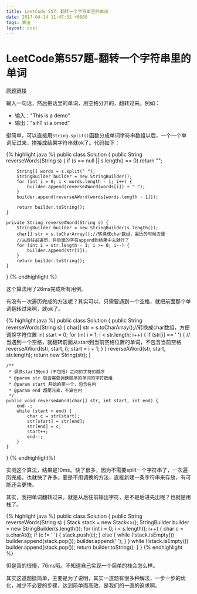 ```yaml
---
title: LeetCode 557，翻转一个字符串里的单词
date: 2017-04-14 11:47:51 +0800
tags: 算法
layout: post
---
```


# LeetCode第557题-翻转一个字符串里的单词

[原题链接](https://leetcode.com/problems/reverse-words-in-a-string-iii/)

输入一句话，然后把话里的单词，用空格分开的，翻转过来。例如：
- 输入："This is a demo"
- 输出："sihT si a omed"

挺简单，可以直接用`String.split()`函数分成单词字符串数组以后，一个一个单词反过来，拼接成结果字符串就ok了。代码如下：

{% highlight java %}
public class Solution {
	public String reverseWords(String s) {
		if (s == null || s.length() == 0)
			return "";

		String[] words = s.split(" ");
		StringBuilder builder = new StringBuilder();
		for (int i = 0; i < words.length - 1; i++) {
			builder.append(reverseAWord(words[i]) + " ");
		}
		builder.append(reverseAWord(words[words.length - 1]));

		return builder.toString();
	}

	private String reverseAWord(String s) {
		StringBuilder builder = new StringBuilder(s.length());
		char[] str = s.toCharArray();//转换成char数组，遍历的时候方便
		//从后往前遍历，将后面的字符append到结果中去就行了
		for (int i = str.length - 1; i >= 0; i--) {
			builder.append(str[i]);
		}
		return builder.toString();
	}
}
{% endhighlight %}

这个算法用了26ms完成所有用例。

有没有一次遍历完成的方法呢？其实可以，只需要遇到一个空格，就把前面那个单词翻转过来啊，就ok了。

{% highlight java %}
public class Solution {
	public String reverseWords(String s) {
		char[] str = s.toCharArray();//转换成char数组，方便调换字符位置
		int start = 0;
		for (int i = 1; i < str.length; i++) {
			if (str[i] == ' ') {
				//当遇到一个空格，就翻转前面从start到当前空格位置的单词，不包含当前空格
				reverseAWord(str, start, i);
				start = i + 1;
			}
		}
		reverseAWord(str, start, str.length);
		return new String(str);
	}

	/**
	 * 调换start到end（不包括）之间的字符的顺序
	 * @param str 包含需要调换顺序的单词的字符数组
	 * @param start 开始的第一个，包含在内
	 * @param end 超尾元素，不算在内
	 */
	public void reverseAWord(char[] str, int start, int end) {
		end--;
		while (start < end) {
			char c = str[start];
			str[start] = str[end];
			str[end] = c;
			start++;
			end--;
		}
	}
}
{% endhighlight%}

实测这个算法，结果是10ms。快了很多，因为不需要split一个字符串了，一次遍历完成，也就快了许多。要是不用调换的方法，直接新建一条字符串来存放，有可能还会更快。

其实，我把单词翻转过来，就是从后往前输出字符，是不是后进先出呢？也就是用栈了。

{% highlight java %}
public class Solution {
	public String reverseWords(String s) {
		Stack<Character> stack = new Stack<>();
		StringBuilder builder = new StringBuilder(s.length());
		for (int i = 0; i < s.length(); i++) {
			char c = s.charAt(i);
			if (c != ' ') {
				stack.push(c);
			} else {
				while (!stack.isEmpty())
					builder.append(stack.pop());
				builder.append(' ');
			}
		}
		while (!stack.isEmpty())
			builder.append(stack.pop());
		return builder.toString();
	}
}
{% endhighlight %}

但是真的很慢，76ms哦。不知道自己实现一个简单的栈会怎么样。

其实这道题挺简单，主要是为了说明，其实一道题有很多种解法，一步一步的优化，减少不必要的步骤，达到简单而高效，是我们的一直的追求啊。
